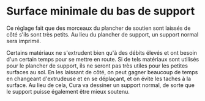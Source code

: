 Surface minimale du bas de support
====
Ce réglage fait que des morceaux du plancher de soutien sont laissés de côté s'ils sont très petits. Au lieu du plancher de support, un support normal sera imprimé.

Certains matériaux ne s'extrudent bien qu'à des débits élevés et ont besoin d'un certain temps pour se mettre en route. Si de tels matériaux sont utilisés pour le plancher de support, ils ne seront pas très utiles pour les petites surfaces au sol. En les laissant de côté, on peut gagner beaucoup de temps en changeant d'extrudeuse et en se déplaçant, et on évite les taches à la surface. Au lieu de cela, Cura va dessiner un support normal, de sorte que le support puisse également être mieux soutenu.
